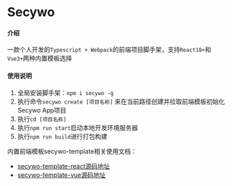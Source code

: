# Secywo

#### 介绍

一款个人开发的`Typescript + Webpack`的前端项目脚手架，支持`React18+`和`Vue3+`两种内置模板选择

#### 使用说明

1. 全局安装脚手架：`npm i secywo -g`
2. 执行命令`secywo create [项目名称]` 来在当前路径创建并拉取前端模板初始化Secywo App项目
3. 执行`cd [项目名称]`
4. 执行`npm run start`启动本地开发环境服务器
5. 执行`npm run build`进行打包构建

内置前端模板secywo-template相关使用文档：

- [secywo-template-react源码地址](https://gitee.com/fanlaBoy/secywo-template-react)
- [secywo-template-vue源码地址](https://gitee.com/fanlaBoy/secywo-template-vue)
